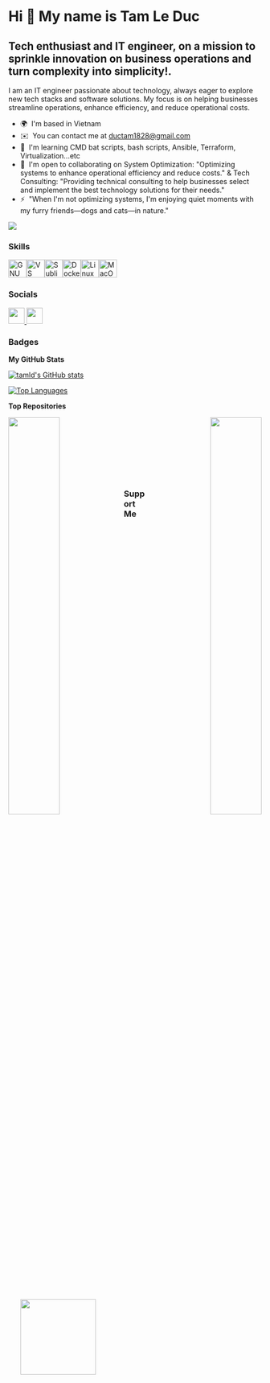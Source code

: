 Hi 👋 My name is Tam Le Duc
===========================

Tech enthusiast and IT engineer, on a mission to sprinkle innovation on business operations and turn complexity into simplicity!.
----------------------------------------------------------------------------------------------

I am an IT engineer passionate about technology, always eager to explore new tech stacks and software solutions. My focus is on helping businesses streamline operations, enhance efficiency, and reduce operational costs.

* 🌍  I'm based in Vietnam
* ✉️  You can contact me at [ductam1828@gmail.com](mailto:ductam1828@gmail.com)
* 🧠  I'm learning CMD bat scripts, bash scripts, Ansible, Terraform, Virtualization...etc
* 🤝  I'm open to collaborating on System Optimization: "Optimizing systems to enhance operational efficiency and reduce costs." & Tech Consulting: "Providing technical consulting to help businesses select and implement the best technology solutions for their needs."
* ⚡  "When I'm not optimizing systems, I'm enjoying quiet moments with my furry friends—dogs and cats—in nature."

<a href="https://www.github.com/tamld" target="_blank" rel="noreferrer"><img
src="https://img.shields.io/github/followers/tamld?logo=github&style=for-the-badge&color=0891b2&labelColor=1c1917" /></a>

### Skills


<p align="left">
<a href="https://www.gnu.org/software/bash/" target="_blank" rel="noreferrer"><img src="https://raw.githubusercontent.com/danielcranney/readme-generator/main/public/icons/skills/gnubash.svg" width="36" height="36" alt="GNU Bash" /></a><a href="https://code.visualstudio.com/" target="_blank" rel="noreferrer"><img src="https://raw.githubusercontent.com/danielcranney/readme-generator/main/public/icons/skills/visualstudiocode.svg" width="36" height="36" alt="VS Code" /></a><a href="https://www.sublimetext.com/index2" target="_blank" rel="noreferrer"><img src="https://raw.githubusercontent.com/danielcranney/readme-generator/main/public/icons/skills/sublimetext.svg" width="36" height="36" alt="Sublime Text" /></a><a href="https://www.docker.com/" target="_blank" rel="noreferrer"><img src="https://raw.githubusercontent.com/danielcranney/readme-generator/main/public/icons/skills/docker-colored.svg" width="36" height="36" alt="Docker" /></a><a href="https://www.linux.org" target="_blank" rel="noreferrer"><img src="https://raw.githubusercontent.com/danielcranney/readme-generator/main/public/icons/skills/linux-colored.svg" width="36" height="36" alt="Linux" /></a><a href="https://apple.com" target="_blank" rel="noreferrer"><img src="https://raw.githubusercontent.com/danielcranney/readme-generator/main/public/icons/skills/macos-colored.svg" width="36" height="36" alt="MacOS" /></a>
</p>


### Socials

<p align="left"> <a href="https://www.github.com/tamld" target="_blank" rel="noreferrer"> <picture> <source media="(prefers-color-scheme: dark)" srcset="https://raw.githubusercontent.com/danielcranney/readme-generator/main/public/icons/socials/github-dark.svg" /> <source media="(prefers-color-scheme: light)" srcset="https://raw.githubusercontent.com/danielcranney/readme-generator/main/public/icons/socials/github.svg" /> <img src="https://raw.githubusercontent.com/danielcranney/readme-generator/main/public/icons/socials/github.svg" width="32" height="32" /> </picture> </a> <a href="https://www.youtube.com/@@uctamle8644" target="_blank" rel="noreferrer"> <picture> <source media="(prefers-color-scheme: dark)" srcset="https://raw.githubusercontent.com/danielcranney/readme-generator/main/public/icons/socials/youtube-dark.svg" /> <source media="(prefers-color-scheme: light)" srcset="https://raw.githubusercontent.com/danielcranney/readme-generator/main/public/icons/socials/youtube.svg" /> <img src="https://raw.githubusercontent.com/danielcranney/readme-generator/main/public/icons/socials/youtube.svg" width="32" height="32" /> </picture> </a></p>

### Badges

<b>My GitHub Stats</b>

<a href="http://www.github.com/tamld"><img src="https://github-readme-stats.vercel.app/api?username=tamld&show_icons=true&hide=&title_color=0891b2&text_color=ffffff&icon_color=0891b2&bg_color=1c1917&hide_border=true&show_icons=true" alt="tamld's GitHub stats" /></a>

<a href="https://github.com/tamld" align="left"><img src="https://github-readme-stats.vercel.app/api/top-langs/?username=tamld&langs_count=10&title_color=0891b2&text_color=ffffff&icon_color=0891b2&bg_color=1c1917&hide_border=true&locale=en&custom_title=Top%20%Languages" alt="Top Languages" /></a>

<b>Top Repositories</b>

<div width="100%" align="center"><a href="https://github.com/tamld/cmdToolForHelpdesk" align="left"><img align="left" width="45%" src="https://github-readme-stats.vercel.app/api/pin/?username=tamld&repo=cmdToolForHelpdesk&title_color=0891b2&text_color=ffffff&icon_color=0891b2&bg_color=1c1917&hide_border=true&locale=en" /></a><a href="https://github.com/tamld/IaC" align="right"><img align="right" width="45%" src="https://github-readme-stats.vercel.app/api/pin/?username=tamld&repo=IaC&title_color=0891b2&text_color=ffffff&icon_color=0891b2&bg_color=1c1917&hide_border=true&locale=en" /></a></div><br /><br /><br /><br /><br /><br /><br />

### Support Me

<ul style="list-style-type: none; margin: 0;">

<li style="display: inline-block; margin-right: 0.25rem;"><a href="https://www.buymeacoffee.com/tamld"><img src="https://cdn.buymeacoffee.com/buttons/v2/default-yellow.png" width="150"/></a></li>

</ul>
